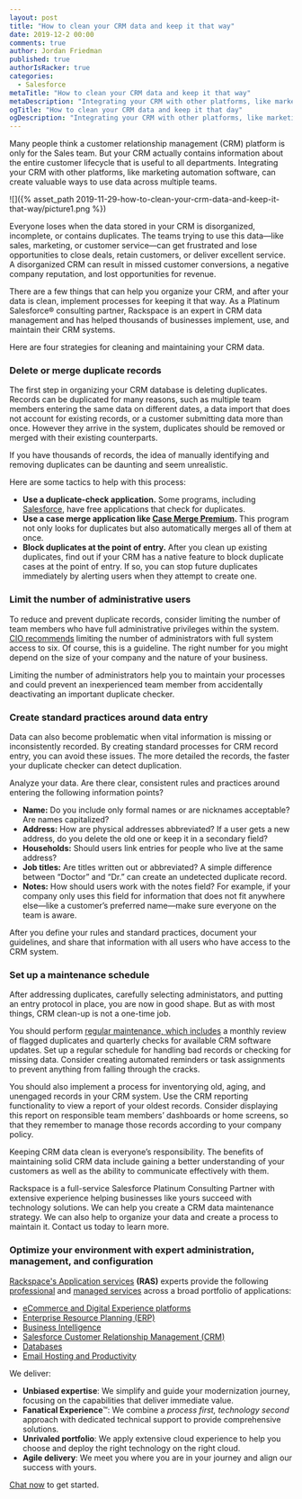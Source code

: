 ```yaml
---
layout: post
title: "How to clean your CRM data and keep it that way"
date: 2019-12-2 00:00
comments: true
author: Jordan Friedman
published: true
authorIsRacker: true
categories:
  - Salesforce
metaTitle: "How to clean your CRM data and keep it that way"
metaDescription: "Integrating your CRM with other platforms, like marketing automation software, can create valuable ways to use data across multiple teams"
ogTitle: "How to clean your CRM data and keep it that day"
ogDescription: "Integrating your CRM with other platforms, like marketing automation software, can create valuable ways to use data across multiple teams"
---
```


Many people think a customer relationship management (CRM) platform is only for the Sales team. But your CRM actually contains information about the entire customer lifecycle that is useful to all departments. Integrating your CRM with other platforms, like marketing automation software, can create valuable ways to use data across multiple teams.

<!-- more -->

![]({% asset_path 2019-11-29-how-to-clean-your-crm-data-and-keep-it-that-way/picture1.png %})

Everyone loses when the data stored in your CRM is disorganized, incomplete, or contains duplicates. The teams trying to use this data&mdash;like sales, marketing, or customer service&mdash;can get frustrated and lose opportunities to close deals, retain customers, or deliver excellent service. A disorganized CRM can result in missed customer conversions, a negative company reputation, and lost opportunities for revenue.

There are a few things that can help you organize your CRM, and after your data is clean, implement processes for keeping it that way. As a Platinum Salesforce&reg; consulting partner, Rackspace is an expert in CRM data management and has helped thousands of businesses implement, use, and maintain their CRM systems. 

Here are four strategies for cleaning and maintaining your CRM data.

### Delete or merge duplicate records

The first step in organizing your CRM database is deleting duplicates. Records can be duplicated for many reasons, such as multiple team members entering the same data on different dates, a data import that does not account for existing records, or a customer submitting data more than once. However they arrive in the system, duplicates should be removed or merged with their existing counterparts.

If you have thousands of records, the idea of manually identifying and removing duplicates can be daunting and seem unrealistic. 

Here are some tactics to help with this process:

  - **Use a duplicate-check application.** Some programs, including [Salesforce](https://www.salesforce.com/blog/2015/02/clean-up-your-data-expert-way-data-management-apps-apps-admins.html), have free applications that check for duplicates. 
  - **Use a case merge application like [Case Merge Premium](https://appexchange.salesforce.com/listingDetail?listingId=a0N30000003IAR3EAO).** This program not only looks for duplicates but also automatically merges all of them at once. 
  - **Block duplicates at the point of entry.** After you clean up existing duplicates, find out if your CRM has a native feature to block duplicate cases at the point of entry. If so, you can stop future duplicates immediately by alerting users when they attempt to create one. 

### Limit the number of administrative users

To reduce and prevent duplicate records, consider limiting the number of team members who have full administrative privileges within the system. [CIO recommends](https://www.cio.com/article/3156518/13-tips-for-managing-the-data-in-salesforce-com.html) limiting the number of administrators with full system access to six. Of course, this is a guideline. The right number for you might depend on the size of your company and the nature of your business.

Limiting the number of administrators help you to maintain your processes and could prevent an inexperienced team member from accidentally deactivating an important duplicate checker. 

### Create standard practices around data entry

Data can also become problematic when vital information is missing or inconsistently recorded. By creating standard processes for CRM record entry, you can avoid these issues. The more detailed the records, the faster your duplicate checker can detect duplication. 

Analyze your data. Are there clear, consistent rules and practices around entering the following information points?

  - **Name:** Do you include only formal names or are nicknames acceptable? Are names capitalized?
  - **Address:** How are physical addresses abbreviated? If a user gets a new address, do you delete the old one or keep it in a secondary field?
  - **Households:** Should users link entries for people who live at the same address?
  - **Job titles:** Are titles written out or abbreviated? A simple difference between “Doctor” and “Dr.” can create an undetected duplicate record.
  - **Notes:** How should users work with the notes field? For example, if your company only uses this field for information that does not fit anywhere else&mdash;like a customer’s preferred name&mdash;make sure everyone on the team is aware.

After you define your rules and standard practices, document your guidelines, and share that information with all users who have access to the CRM system.

### Set up a maintenance schedule

After addressing duplicates, carefully selecting administators, and putting an entry protocol in place, you are now in good shape. But as with most things, CRM clean-up is not a one-time job. 

You should perform [regular maintenance, which includes](https://www.cio.com/article/3156518/13-tips-for-managing-the-data-in-salesforce-com.html) a monthly review of flagged duplicates and quarterly checks for available CRM software updates. Set up a regular schedule for handling bad records or checking for missing data. Consider creating automated reminders or task assignments to prevent anything from falling through the cracks. 

You should also implement a process for inventorying old, aging, and unengaged records in your CRM system. Use the CRM reporting functionality to view a report of your oldest records. Consider displaying this report on responsible team members’ dashboards or home screens, so that they remember to manage those records according to your company policy.

Keeping CRM data clean is everyone’s responsibility. The benefits of maintaining solid CRM data include gaining a better understanding of your customers as well as the ability to communicate effectively with them. 

Rackspace is a full-service Salesforce Platinum Consulting Partner with extensive experience helping businesses like yours succeed with technology solutions. We can help you create a CRM data maintenance strategy. We can also help to organize your data and create a process to maintain it. Contact us today to learn more.


### Optimize your environment with expert administration, management, and configuration

[Rackspace's Application services](https://www.rackspace.com/application-management/managed-services)
**(RAS)** experts provide the following [professional](https://www.rackspace.com/application-management/professional-services)
and
[managed services](https://www.rackspace.com/application-management/managed-services) across
a broad portfolio of applications:

- [eCommerce and Digital Experience platforms](https://www.rackspace.com/ecommerce-digital-experience)
- [Enterprise Resource Planning (ERP)](https://www.rackspace.com/erp)
- [Business Intelligence](https://www.rackspace.com/business-intelligence)
- [Salesforce Customer Relationship Management (CRM)](https://www.rackspace.com/salesforce-managed-services)
- [Databases](https://www.rackspace.com/dba-services)
- [Email Hosting and Productivity](https://www.rackspace.com/email-hosting)

We deliver:

- **Unbiased expertise**: We simplify and guide your modernization journey,
focusing on the capabilities that deliver immediate value.
- **Fanatical Experience**&trade;: We combine a *process first, technology second*
approach with dedicated technical support to provide comprehensive solutions.
- **Unrivaled portfolio**: We apply extensive cloud experience to help you
choose and deploy the right technology on the right cloud.
- **Agile delivery**: We meet you where you are in your journey and align
our success with yours.

[Chat now](https://www.rackspace.com/#chat) to get started.

